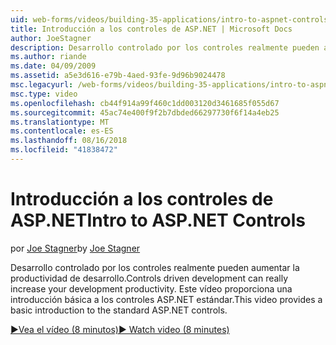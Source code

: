 ```yaml
---
uid: web-forms/videos/building-35-applications/intro-to-aspnet-controls
title: Introducción a los controles de ASP.NET | Microsoft Docs
author: JoeStagner
description: Desarrollo controlado por los controles realmente pueden aumentar la productividad de desarrollo. Este vídeo proporciona una introducción básica a los controles ASP.NET estándar.
ms.author: riande
ms.date: 04/09/2009
ms.assetid: a5e3d616-e79b-4aed-93fe-9d96b9024478
msc.legacyurl: /web-forms/videos/building-35-applications/intro-to-aspnet-controls
msc.type: video
ms.openlocfilehash: cb44f914a99f460c1dd003120d3461685f055d67
ms.sourcegitcommit: 45ac74e400f9f2b7dbded66297730f6f14a4eb25
ms.translationtype: MT
ms.contentlocale: es-ES
ms.lasthandoff: 08/16/2018
ms.locfileid: "41838472"
---
```

<a name="intro-to-aspnet-controls"></a><span data-ttu-id="2e8df-104">Introducción a los controles de ASP.NET</span><span class="sxs-lookup"><span data-stu-id="2e8df-104">Intro to ASP.NET Controls</span></span>
====================
<span data-ttu-id="2e8df-105">por [Joe Stagner](https://github.com/JoeStagner)</span><span class="sxs-lookup"><span data-stu-id="2e8df-105">by [Joe Stagner](https://github.com/JoeStagner)</span></span>

<span data-ttu-id="2e8df-106">Desarrollo controlado por los controles realmente pueden aumentar la productividad de desarrollo.</span><span class="sxs-lookup"><span data-stu-id="2e8df-106">Controls driven development can really increase your development productivity.</span></span> <span data-ttu-id="2e8df-107">Este vídeo proporciona una introducción básica a los controles ASP.NET estándar.</span><span class="sxs-lookup"><span data-stu-id="2e8df-107">This video provides a basic introduction to the standard ASP.NET controls.</span></span>

[<span data-ttu-id="2e8df-108">&#9654;Vea el vídeo (8 minutos)</span><span class="sxs-lookup"><span data-stu-id="2e8df-108">&#9654; Watch video (8 minutes)</span></span>](https://channel9.msdn.com/Blogs/ASP-NET-Site-Videos/intro-to-aspnet-controls)
